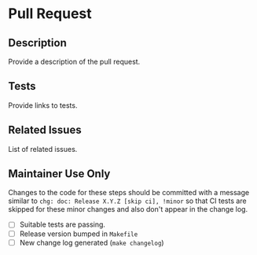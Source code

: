 # Pull Request

## Description

Provide a description of the pull request.

## Tests

Provide links to tests.

## Related Issues

List of related issues.

## Maintainer Use Only

Changes to the code for these steps should be committed with a message
similar to `chg: doc: Release X.Y.Z [skip ci], !minor` so that CI tests are
skipped for these minor changes and also don't appear in the change log.

- [ ] Suitable tests are passing.
- [ ] Release version bumped in `Makefile`
- [ ] New change log generated (`make changelog`)
